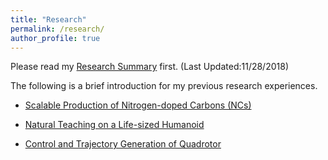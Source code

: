 ```yaml
---
title: "Research"
permalink: /research/
author_profile: true
---
```

Please read my [Research Summary](https://Wenbin-Xu.github.io/files/Research_Summary.pdf) first. (Last Updated:11/28/2018)

The following is a brief introduction for my previous research experiences.

* [Scalable Production of Nitrogen-doped Carbons (NCs)](https://Wenbin-Xu.github.io/research/nc)

* [Natural Teaching on a Life-sized Humanoid](https://Wenbin-Xu.github.io/research/humanoid)

* [Control and Trajectory Generation of Quadrotor](https://Wenbin-Xu.github.io/research/quadrotor)
